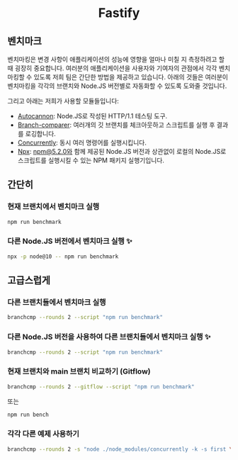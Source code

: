 <h1 align="center">Fastify</h1>

## 벤치마크

벤치마킹은 변경 사항이 애플리케이션의 성능에 영향을 얼마나 미칠 지 측정하려고 할 때 굉장히 중요합니다.
여러분의 애플리케이션을 사용자와 기여자의 관점에서 각각 벤치마킹할 수 있도록 저희 팀은 간단한 방법을 제공하고 있습니다.
아래의 것들은 여러분이 벤치마킹을 각각의 브랜치와 Node.JS 버전별로 자동화할 수 있도록 도와줄 것입니다.

그리고 아래는 저희가 사용할 모듈들입니다:

- [Autocannon](https://github.com/mcollina/autocannon): Node.JS로 작성된 HTTP/1.1 테스팅 도구.
- [Branch-comparer](https://github.com/StarpTech/branch-comparer): 여러개의 깃 브랜치를 체크아웃하고 스크립트를 실행 후 결과를 로깅합니다.
- [Concurrently](https://github.com/kimmobrunfeldt/concurrently): 동시 여러 명령어를 실행시킵니다.
- [Npx](https://github.com/npm/npx): npm@5.2.0와 함께 제공된 Node.JS 버전과 상관없이 로컬의 Node.JS로 스크립트를 실행시킬 수 있는 NPM 패키지 실행기입니다.

## 간단히

### 현재 브랜치에서 벤치마크 실행

```sh
npm run benchmark
```

### 다른 Node.JS 버전에서 벤치마크 실행 ✨

```sh
npx -p node@10 -- npm run benchmark
```

## 고급스럽게

### 다른 브랜치들에서 벤치마크 실행

```sh
branchcmp --rounds 2 --script "npm run benchmark"
```

### 다른 Node.JS 버전을 사용하여 다른 브랜치들에서 벤치마크 실행 ✨

```sh
branchcmp --rounds 2 --script "npm run benchmark"
```

### 현재 브랜치와 main 브랜치 비교하기 (Gitflow)

```sh
branchcmp --rounds 2 --gitflow --script "npm run benchmark"
```

또는

```sh
npm run bench
```

### 각각 다른 예제 사용하기

<!-- markdownlint-disable -->

```sh
branchcmp --rounds 2 -s "node ./node_modules/concurrently -k -s first \"node ./examples/asyncawait.js\" \"node ./node_modules/autocannon -c 100 -d 5 -p 10 localhost:3000/\""
```

<!-- markdownlint-enable -->
